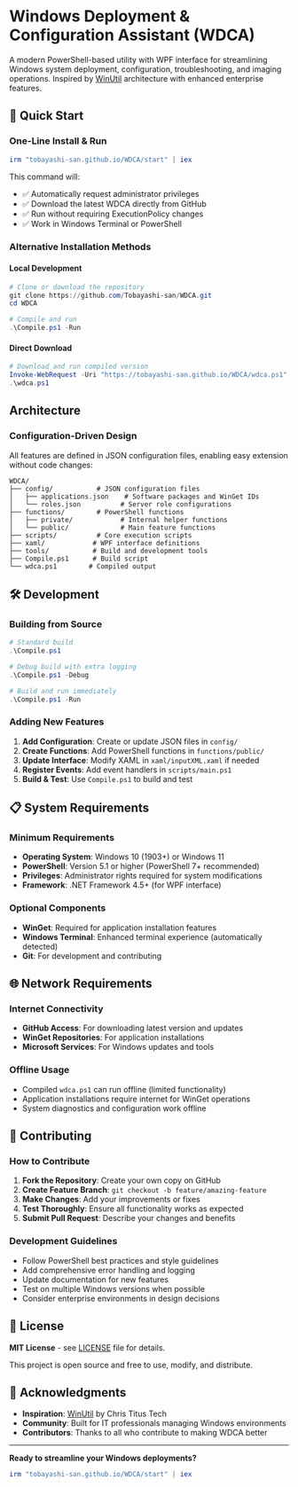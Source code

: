 # Windows Deployment & Configuration Assistant (WDCA)

A modern PowerShell-based utility with WPF interface for streamlining Windows system deployment, configuration, troubleshooting, and imaging operations. Inspired by [WinUtil](https://github.com/ChrisTitusTech/winutil) architecture with enhanced enterprise features.

## 🚀 Quick Start

### One-Line Install & Run
```powershell
irm "tobayashi-san.github.io/WDCA/start" | iex
```

This command will:
- ✅ Automatically request administrator privileges
- ✅ Download the latest WDCA directly from GitHub
- ✅ Run without requiring ExecutionPolicy changes
- ✅ Work in Windows Terminal or PowerShell

### Alternative Installation Methods

#### Local Development
```powershell
# Clone or download the repository
git clone https://github.com/Tobayashi-san/WDCA.git
cd WDCA

# Compile and run
.\Compile.ps1 -Run
```

#### Direct Download
```powershell
# Download and run compiled version
Invoke-WebRequest -Uri "https://tobayashi-san.github.io/WDCA/wdca.ps1" -OutFile "wdca.ps1"
.\wdca.ps1
```


## Architecture

### Configuration-Driven Design
All features are defined in JSON configuration files, enabling easy extension without code changes:

```
WDCA/
├── config/           # JSON configuration files
│   ├── applications.json    # Software packages and WinGet IDs
│   └── roles.json          # Server role configurations
├── functions/        # PowerShell functions
│   ├── private/            # Internal helper functions
│   └── public/             # Main feature functions
├── scripts/          # Core execution scripts
├── xaml/            # WPF interface definitions
├── tools/           # Build and development tools
├── Compile.ps1      # Build script
└── wdca.ps1        # Compiled output
```

## 🛠️ Development

### Building from Source
```powershell
# Standard build
.\Compile.ps1

# Debug build with extra logging
.\Compile.ps1 -Debug

# Build and run immediately
.\Compile.ps1 -Run
```

### Adding New Features
1. **Add Configuration**: Create or update JSON files in `config/`
2. **Create Functions**: Add PowerShell functions in `functions/public/`
3. **Update Interface**: Modify XAML in `xaml/inputXML.xaml` if needed
4. **Register Events**: Add event handlers in `scripts/main.ps1`
5. **Build & Test**: Use `Compile.ps1` to build and test

## 📋 System Requirements

### Minimum Requirements
- **Operating System**: Windows 10 (1903+) or Windows 11
- **PowerShell**: Version 5.1 or higher (PowerShell 7+ recommended)
- **Privileges**: Administrator rights required for system modifications
- **Framework**: .NET Framework 4.5+ (for WPF interface)

### Optional Components
- **WinGet**: Required for application installation features
- **Windows Terminal**: Enhanced terminal experience (automatically detected)
- **Git**: For development and contributing

## 🌐 Network Requirements

### Internet Connectivity
- **GitHub Access**: For downloading latest version and updates
- **WinGet Repositories**: For application installations
- **Microsoft Services**: For Windows updates and tools

### Offline Usage
- Compiled `wdca.ps1` can run offline (limited functionality)
- Application installations require internet for WinGet operations
- System diagnostics and configuration work offline

## 🤝 Contributing

### How to Contribute
1. **Fork the Repository**: Create your own copy on GitHub
2. **Create Feature Branch**: `git checkout -b feature/amazing-feature`
3. **Make Changes**: Add your improvements or fixes
4. **Test Thoroughly**: Ensure all functionality works as expected
5. **Submit Pull Request**: Describe your changes and benefits

### Development Guidelines
- Follow PowerShell best practices and style guidelines
- Add comprehensive error handling and logging
- Update documentation for new features
- Test on multiple Windows versions when possible
- Consider enterprise environments in design decisions

## 📄 License

**MIT License** - see [LICENSE](LICENSE) file for details.

This project is open source and free to use, modify, and distribute.

## 🙏 Acknowledgments

- **Inspiration**: [WinUtil](https://github.com/ChrisTitusTech/winutil) by Chris Titus Tech
- **Community**: Built for IT professionals managing Windows environments
- **Contributors**: Thanks to all who contribute to making WDCA better

---

**Ready to streamline your Windows deployments?**

```powershell
irm "tobayashi-san.github.io/WDCA/start" | iex
```

